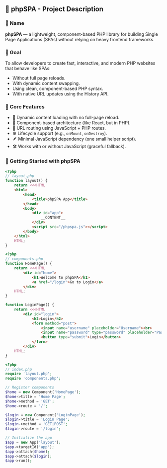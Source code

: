 ## 📄 **phpSPA - Project Description**

### 📛 **Name**

**phpSPA** — a lightweight, component-based PHP library for building Single Page Applications (SPAs) without relying on heavy frontend frameworks.

### 🎯 **Goal**

To allow developers to create fast, interactive, and modern PHP websites that behave like SPAs:

* Without full page reloads.
* With dynamic content swapping.
* Using clean, component-based PHP syntax.
* With native URL updates using the History API.

### 🧱 **Core Features**

* 🔄 Dynamic content loading with no full-page reload.
* 🧩 Component-based architecture (like React, but in PHP).
* 🔗 URL routing using JavaScript + PHP routes.
* ⚙️ Lifecycle support (e.g., `onMount`, `onDestroy`).
* 🪶 Minimal JavaScript dependency (one small helper script).
* 🛠️ Works with or without JavaScript (graceful fallback).

### 🚀 **Getting Started with phpSPA**

```php
<?php
// layout.php
function layout() {
    return <<<HTML
    <html>
        <head>
            <title>phpSPA App</title>
        </head>
        <body>
            <div id="app">
                __CONTENT__
            </div>
            <script src="/phpspa.js"></script>
        </body>
    </html>
    HTML;
}
```

```php
<?php
// components.php
function HomePage() {
    return <<<HTML
        <div id="home">
            <h1>Welcome to phpSPA</h1>
            <a href="/login">Go to Login</a>
        </div>
    HTML;
}

function LoginPage() {
    return <<<HTML
        <div id="login">
            <h2>Login</h2>
            <form method="post">
                <input name="username" placeholder="Username"><br>
                <input name="password" type="password" placeholder="Password"><br>
                <button type="submit">Login</button>
            </form>
        </div>
    HTML;
}
```

```php
<?php
// index.php
require 'layout.php';
require 'components.php';

// Register components
$home = new Component('HomePage');
$home->title = 'Home Page';
$home->method = 'GET';
$home->route = '/';

$login = new Component('LoginPage');
$login->title = 'Login Page';
$login->method = 'GET|POST';
$login->route = '/login';

// Initialize the app
$app = new App('layout');
$app->targetId('app');
$app->attach($home);
$app->attach($login);
$app->run();
```
